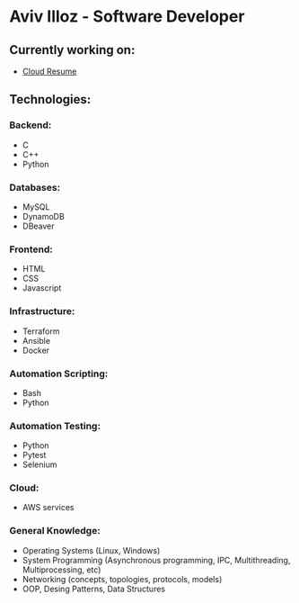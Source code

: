# Aviv Illoz - Software Developer

<!--
**avivilloz/avivilloz** is a ✨ _special_ ✨ repository because its `README.md` (this file) appears on your GitHub profile.

Here are some ideas to get you started:

- 🔭 I’m currently working on ...
- 🌱 I’m currently learning ...
- 👯 I’m looking to collaborate on ...
- 🤔 I’m looking for help with ...
- 💬 Ask me about ...
- 📫 How to reach me: ...
- 😄 Pronouns: ...
- ⚡ Fun fact: ...
-->

## Currently working on:
- [Cloud Resume](https://github.com/avivilloz/cloud_resume)

## Technologies:

### Backend:
- C
- C++
- Python

### Databases:
- MySQL
- DynamoDB
- DBeaver

### Frontend:
- HTML
- CSS
- Javascript

### Infrastructure:
- Terraform
- Ansible
- Docker

### Automation Scripting:
- Bash
- Python

### Automation Testing:
- Python
- Pytest
- Selenium

### Cloud:
- AWS services

### General Knowledge:
- Operating Systems (Linux, Windows)
- System Programming (Asynchronous programming, IPC, Multithreading, Multiprocessing, etc)
- Networking (concepts, topologies, protocols, models)
- OOP, Desing Patterns, Data Structures
